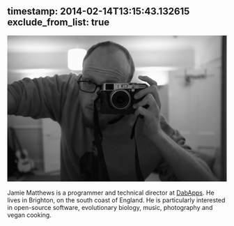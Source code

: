 timestamp: 2014-02-14T13:15:43.132615
exclude_from_list: true
---

![Jamie Matthews](/51293c.jpg)

Jamie Matthews is a programmer and technical director at [DabApps](http://www.dabapps.com). He lives in Brighton, on the south coast of England. He is particularly interested in open-source software, evolutionary biology, music, photography and vegan cooking.
